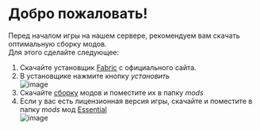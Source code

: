 # Добро пожаловать!
Перед началом игры на нашем сервере, рекомендуем вам скачать оптимальную сборку модов.  
Для этого сделайте следующее:
1. Скачайте установщик [Fabric](https://fabricmc.net/use/installer/) с официального сайта.
2. В установщике нажмите кнопку *установить*  
![image](https://user-images.githubusercontent.com/51494093/180859626-3db993d5-7230-4479-bb80-40c17d83587b.png)
3. Скачайте [сборку](https://github.com/Werckut/MineSborca/archive/refs/tags/mods.zip) модов и поместите их в папку *mods*
4. Если у вас есть лицензионная версия игры, скачайте и поместите в папку *mods* мод [Essential](https://essential.gg/download)  
![image](https://user-images.githubusercontent.com/51494093/180860296-0efc685c-9776-4528-8a58-76a81d2fedd7.png)
